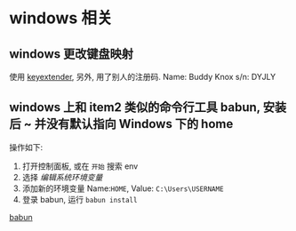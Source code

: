 <!--
Created: Tue Jun 02 2020 09:59:06 GMT+0800 (中国标准时间)
Modified: Tue Jun 02 2020 09:59:06 GMT+0800 (中国标准时间)
-->
<!-- windows -->

# windows 相关

## windows 更改键盘映射

使用 [keyextender](http://remapkey.com/), 另外, 用了别人的注册码. Name: Buddy Knox s/n: DYJLY

## windows 上和 item2 类似的命令行工具 babun, 安装后 ~ 并没有默认指向 Windows 下的 home

操作如下:

1. 打开控制面板, 或在 `开始` 搜索 env
2. 选择 *编辑系统环境变量*
3. 添加新的环境变量 Name:`HOME`, Value: `C:\Users\USERNAME`
4. 登录 babun, 运行 `babun install`


[babun](http://babun.github.io/faq.html#_how_to_use_the_windows_user_profile_directory_as_my_home_directory_in_babun)
